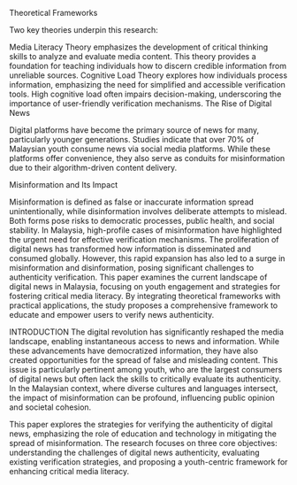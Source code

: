 Theoretical Frameworks

Two key theories underpin this research:

Media Literacy Theory emphasizes the development of critical thinking skills to analyze and evaluate media content. This theory provides a foundation for teaching individuals how to discern credible information from unreliable sources.
Cognitive Load Theory explores how individuals process information, emphasizing the need for simplified and accessible verification tools. High cognitive load often impairs decision-making, underscoring the importance of user-friendly verification mechanisms.
The Rise of Digital News

Digital platforms have become the primary source of news for many, particularly younger generations. Studies indicate that over 70% of Malaysian youth consume news via social media platforms. While these platforms offer convenience, they also serve as conduits for misinformation due to their algorithm-driven content delivery.

Misinformation and Its Impact

Misinformation is defined as false or inaccurate information spread unintentionally, while disinformation involves deliberate attempts to mislead. Both forms pose risks to democratic processes, public health, and social stability. In Malaysia, high-profile cases of misinformation have highlighted the urgent need for effective verification mechanisms.
The proliferation of digital news has transformed how information is disseminated and consumed globally. However, this rapid expansion has also led to a surge in misinformation and disinformation, posing significant challenges to authenticity verification. This paper examines the current landscape of digital news in Malaysia, focusing on youth engagement and strategies for fostering critical media literacy. By integrating theoretical frameworks with practical applications, the study proposes a comprehensive framework to educate and empower users to verify news authenticity.

INTRODUCTION
The digital revolution has significantly reshaped the media landscape, enabling instantaneous access to news and information. While these advancements have democratized information, they have also created opportunities for the spread of false and misleading content. This issue is particularly pertinent among youth, who are the largest consumers of digital news but often lack the skills to critically evaluate its authenticity. In the Malaysian context, where diverse cultures and languages intersect, the impact of misinformation can be profound, influencing public opinion and societal cohesion.

This paper explores the strategies for verifying the authenticity of digital news, emphasizing the role of education and technology in mitigating the spread of misinformation. The research focuses on three core objectives: understanding the challenges of digital news authenticity, evaluating existing verification strategies, and proposing a youth-centric framework for enhancing critical media literacy.




















